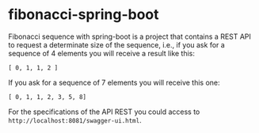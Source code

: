 # fibonacci-spring-boot

Fibonacci sequence with spring-boot is a project that contains a REST API to request a determinate size of the sequence, 
i.e., if you ask for a sequence of 4 elements you will receive a result like this:

`[ 0, 1, 1, 2 ]` 

If you ask for a sequence of 7 elements you will receive this one:

`[ 0, 1, 1, 2, 3, 5, 8]`

For the specifications of the API REST you could access to `http://localhost:8081/swagger-ui.html`.
